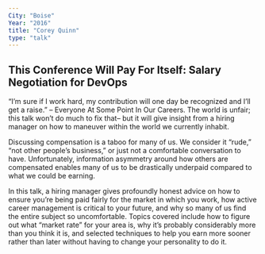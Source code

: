 ```yaml
---
City: "Boise"
Year: "2016"
title: "Corey Quinn"
type: "talk"
---
```


## This Conference Will Pay For Itself: Salary Negotiation for DevOps

“I’m sure if I work hard, my contribution will one day be recognized and I’ll get a raise.” – Everyone At Some Point In Our Careers. The world is unfair; this talk won’t do much to fix that– but it will give insight from a hiring manager on how to maneuver within the world we currently inhabit.

Discussing compensation is a taboo for many of us. We consider it “rude,” “not other people’s business,” or just not a comfortable conversation to have. Unfortunately, information asymmetry around how others are compensated enables many of us to be drastically underpaid compared to what we could be earning.

In this talk, a hiring manager gives profoundly honest advice on how to ensure you’re being paid fairly for the market in which you work, how active career management is critical to your future, and why so many of us find the entire subject so uncomfortable. Topics covered include how to figure out what “market rate” for your area is, why it’s probably considerably more than you think it is, and selected techniques to help you earn more sooner rather than later without having to change your personality to do it.
